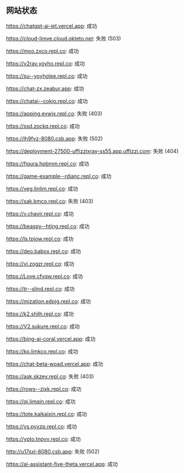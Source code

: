 ## 网站状态
https://chatgpt-ai-jet.vercel.app: 成功

https://cloud-limve.cloud.okteto.net: 失败 (503)

https://moo.zxco.repl.co: 成功

https://v2ray.yoyho.repl.co: 成功

https://su--yoyholee.repl.co: 成功

https://chat-zx.zeabur.app: 成功

https://chatai--cokio.repl.co: 成功

https://apping.eywjx.repl.co: 失败 (403)

https://ssd.zockq.repl.co: 成功

https://lh9fvz-8080.csb.app: 失败 (502)

https://deployment-27500-uffizzixray-ss55.app.uffizzi.com: 失败 (404)

https://figura.hpbmm.repl.co: 成功

https://game-example--rdianc.repl.co: 成功

https://veg.linlim.repl.co: 成功

https://sak.kmco.repl.co: 失败 (403)

https://v.chavir.repl.co: 成功

https://beaspy--hting.repl.co: 成功

https://ls.tpjow.repl.co: 成功

https://deo.babox.repl.co: 成功

https://vi.zogzr.repl.co: 成功

https://Love.cfvqw.repl.co: 成功

https://tr--slind.repl.co: 成功

https://mization.edpjg.repl.co: 成功

https://k2.shilh.repl.co: 成功

https://V2.sukure.repl.co: 成功

https://bing-ai-coral.vercel.app: 成功

https://ko.limkco.repl.co: 成功

https://chat-beta-woad.vercel.app: 成功

https://ask.skzey.repl.co: 失败 (403)

https://rows--zixk.repl.co: 成功

https://qi.limqin.repl.co: 成功

https://tote.kaikaixin.repl.co: 成功

https://ys.pyxzp.repl.co: 成功

https://ypto.tnpyv.repl.co: 成功

http://u17sxl-8080.csb.app: 失败 (502)

https://ai-assistant-five-theta.vercel.app: 成功

